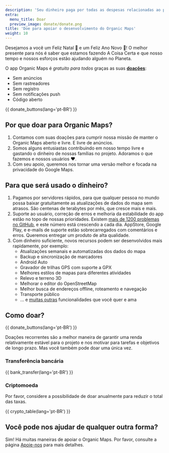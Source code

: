 ```yaml
---
description: 'Seu dinheiro paga por todas as despesas relacionadas ao projeto e nos motiva a melhorar o Organic Maps.'
extra:
  menu_title: Doar
  preview_image: donate/donate.png
title: 'Doe para apoiar o desenvolvimento do Organic Maps'
weight: 10
---
```


Desejamos a você um Feliz Natal 🎅 e um Feliz Ano Novo 🎄! O melhor presente
para nós é saber que estamos fazendo A Coisa Certa e que nosso tempo e
nossos esforços estão ajudando alguém no Planeta.

O app Organic Maps é _gratuito para todos_ graças as suas
**[doações][stripe]**:

- Sem anúncios
- Sem rastreadores
- Sem registro
- Sem notificações push
- Código aberto

{{ donate_buttons(lang='pt-BR') }}

## Por que doar para Organic Maps?

1. Contamos com suas doações para cumprir nossa missão de manter o Organic
   Maps aberto e livre.  E livre de anúncios.
2. Somos alguns entusiastas contribuindo em nosso tempo livre e gastando o
   dinheiro de nossas famílias no projeto.  Adoramos o que fazemos e nossos
   usuários ❤️.
3. Com seu apoio, queremos nos tornar uma versão melhor e focada na
   privacidade do Google Maps.

## Para que será usado o dinheiro?

1. Pagamos por servidores rápidos, para que qualquer pessoa no mundo possa
   baixar gratuitamente as atualizações de dados do mapa sem atrasos.  São
   centenas de terabytes por mês, que cresce mais e mais.
2. Suporte ao usuário, correção de erros e melhoria da estabilidade do app
   estão no topo de nossas prioridades.  Existem [mais de 1200 problemas no
   GitHub][github issues], e este número está crescendo a cada dia.
   AppStore, Google Play, e e-mails de suporte estão sobrecarregados com
   comentários e erros. Queremos entregar um produto de alta qualidade.
3. Com dinheiro suficiente, novos recursos podem ser desenvolvidos mais
   rapidamente, por exemplo:
   - Atualizações semanais e automatizadas dos dados do mapa
   - Backup e sincronização de marcadores
   - Android Auto
   - Gravador de trilhas GPS com suporte a GPX
   - Melhores estilos de mapas para diferentes atividades
   - Relevo e terreno 3D
   - Melhorar o editor do OpenStreetMap
   - Melhor busca de endereços offline, roteamento e navegação
   - Transporte público
   - ... e [muitas outras][github issues] funcionalidades que você quer e
     ama

## Como doar?

{{ donate_buttons(lang='pt-BR') }}

Doações recorrentes são a melhor maneira de garantir uma renda relativamente
estável para o projeto e nos motivar para tarefas e objetivos de longo
prazo. Mas você também pode doar uma única vez.

### Transferência bancária

{{ bank_transfer(lang='pt-BR') }}

### Criptomoeda

Por favor, considere a possibilidade de doar anualmente para reduzir o total
das taxas.

{{ crypto_table(lang='pt-BR') }}

## Você pode nos ajudar de qualquer outra forma?

Sim! Há muitas maneiras de apoiar o Organic Maps. Por favor, consulte a
página [Apoie-nos](@/support-us/index.md) para mais detalhes.

[stripe]: https://donate.organicmaps.app/ "Doe via Stripe"
[github issues]: https://github.com/organicmaps/organicmaps/issues "Problemas do GitHub"

